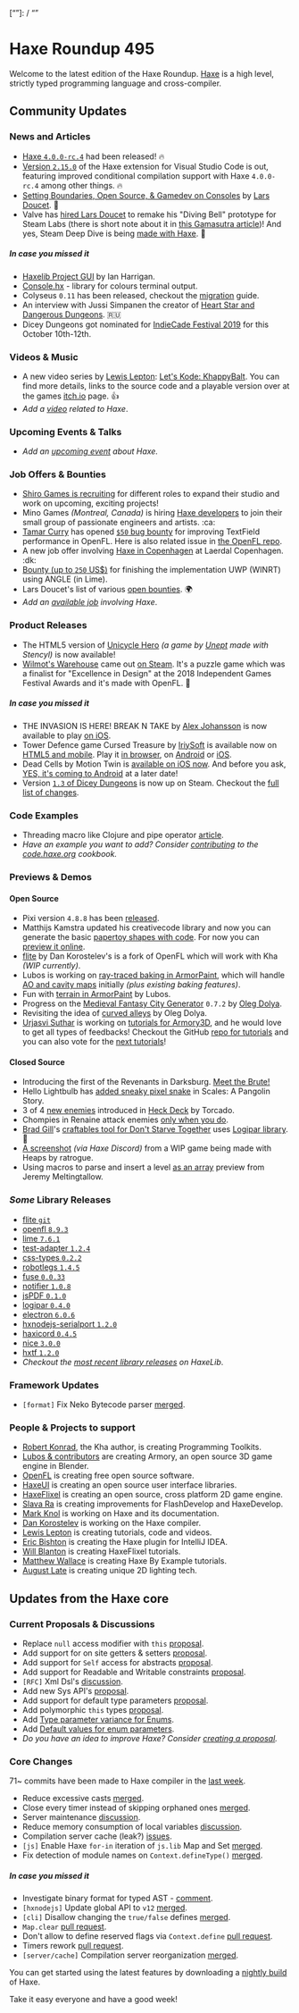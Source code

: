 [_template]: ../templates/roundup.html
[date]: / "2019-09-05 10:02:00"
[modified]: / "2019-09-05 10:41:00"
[published]: / "2019-09-05 12:00:00"
[description]: / "The latest news covering the Haxe community, featuring upcoming talks, the latest HaxeLib releases, game previews and lots more!"
[contributor]: https://twitter.com/teormech "Alexander Hohlov"
[“”]: / “”

# Haxe Roundup 495

Welcome to the latest edition of the Haxe Roundup. [Haxe](http://haxe.org/?ref=haxe.io) is a high level, strictly typed programming language and cross-compiler.

## Community Updates

### News and Articles

- [Haxe `4.0.0-rc.4`](https://haxe.org/download/version/4.0.0-rc.4/) had been released! :fire:
- [Version `2.15.0`](https://community.haxe.org/t/vshaxe-2-15-0-released-improved-conditional-compilation-support/2007) of the Haxe extension for Visual Studio Code is out, featuring improved conditional compilation support with Haxe `4.0.0-rc.4` among other things. :fire:
- [Setting Boundaries, Open Source, & Gamedev on Consoles](https://www.fortressofdoors.com/setting-boundaries-open-source-gamedev-on-consoles/) by [Lars Doucet](https://twitter.com/larsiusprime/status/1168581571126943744). :star2:
- Valve has [hired Lars Doucet](https://twitter.com/larsiusprime/status/1169295659524141063) to remake his "Diving Bell" prototype for Steam Labs (there is short note about it in [this Gamasutra article](https://gamasutra.com/view/news/349970/Steam_Library_redesign_ushers_in_new_features_for_devs_alongside_spruced_up_game_pages.php))! And yes, Steam Deep Dive is being [made with Haxe](https://twitter.com/larsiusprime/status/1169319729225502722). :clap:

##### _In case you missed it_

- [Haxelib Project GUI](https://community.haxe.org/t/haxelib-project-gui/1988/1) by Ian Harrigan.
- [Console.hx](https://community.haxe.org/t/console-hx-library-for-coloring-terminal-output/1984/1) - library for colours terminal output.
- Colyseus `0.11` has been released, checkout the [migration](https://docs.colyseus.io/migrating/0.11/) guide.
- An interview with Jussi Simpanen the creator of [Heart Star and Dangerous Dungeons](https://dtf.ru/mobile/61466-ya-dvazhdy-pytalsya-vyyti-na-switch-no-nintendo-menya-ignoriruet-intervyu-s-sozdatelem-heart-star-i-dangerous-dungeons). :ru:
- Dicey Dungeons got nominated for [IndieCade Festival 2019](https://twitter.com/IndieCade/status/1166117941777186818) for this October 10th-12th.

### Videos & Music

- A new video series by [Lewis Lepton](https://twitter.com/lewislepton): [Let's Kode: KhappyBalt](https://www.youtube.com/watch?v=VzMFRkEKvi8&list=PL4neAtv21WOmBFdTZY625Eq_wNTvihaA3). You can find more details, links to the source code and a playable version over at the games [itch.io](https://lewislepton.itch.io/khappybalt) page. :+1:
- _Add a [video](https://github.com/skial/haxe.io/labels/video) related to Haxe_.

### Upcoming Events & Talks

- _Add an [upcoming event](https://github.com/skial/haxe.io/labels/events) about Haxe._

### Job Offers & Bounties

- [Shiro Games is recruiting](https://twitter.com/ncannasse/status/1166704326485651457) for different roles to expand their studio and work on upcoming, exciting projects!
- Mino Games _(Montreal, Canada)_ is hiring [Haxe developers](https://github.com/skial/haxe.io/issues/649) to join their small group of passionate engineers and artists. :ca:
- [Tamar Curry](https://twitter.com/tamarcurry/status/1157369507691675648) has opened [`$50` bug bounty](https://github.com/streiffus/OpenFLTextPerformance) for improving TextField performance in OpenFL. Here is also related issue in [the OpenFL repo](https://github.com/openfl/openfl/issues/2229).
- A new job offer involving [Haxe in Copenhagen](https://community.haxe.org/t/job-offer-involving-haxe-in-copenhagen/1861) at Laerdal Copenhagen. :dk:
- [Bounty (up to `250` US$)](https://community.openfl.org/t/bounty-up-to-250-us-for-finishing-the-implementation-uwp-winrt-using-angle-in-lime/11805) for finishing the implementation UWP (WINRT) using ANGLE (in Lime).
- Lars Doucet's list of various [open bounties](https://github.com/larsiusprime/larsBounties/issues). :earth_africa:
- _Add an [available job](https://github.com/skial/haxe.io/labels/jobs) involving Haxe_.

### Product Releases

- The HTML5 version of [Unicycle Hero](https://poki.com/en/g/unicycle-hero) _(a game by [Unept](https://twitter.com/Unept/status/1167517745149145089) made with Stencyl)_ is now available!
- [Wilmot's Warehouse](http://wilmotswarehouse.com/) came out [on Steam](https://store.steampowered.com/app/839870/Wilmots_Warehouse/). It's a puzzle game which was a finalist for "Excellence in Design" at the 2018 Independent Games Festival Awards and it's made with OpenFL. :star2:

##### _In case you missed it_

- THE INVASION IS HERE! BREAK N TAKE by [Alex Johansson](https://twitter.com/alexvscoding/status/1166688707216334848) is now available to play [on iOS](https://apps.apple.com/gb/app/break-n-take/id1207678993#?platform=ipad).
- Tower Defence game Cursed Treasure by [IriySoft](https://twitter.com/IriySoft) is available now on [HTML5 and mobile](https://iriysoft.com/cursed-treasure-is-now-html5-and-mobile/). Play it [in browser](https://html5.gamedistribution.com/22891cab98224f80a4405f7f0e53c8c1/), on [Android](https://play.google.com/store/apps/details?id=com.iriysoft.cursedtreasure) or [iOS](https://apps.apple.com/us/app/cursed-treasure-1/id1438612228).
- Dead Cells by Motion Twin is [available on iOS now](https://apps.apple.com/us/app/dead-cells/id1389752090). And before you ask, [YES, it's coming to Android](https://twitter.com/motiontwin/status/1166747373596545025) at a later date!
- Version [`1.3` of Dicey Dungeons](https://twitter.com/terrycavanagh/status/1166864246937985024) is now up on Steam. Checkout the [full list of changes](https://steamcommunity.com/games/861540/announcements/detail/1613899406785512030).

### Code Examples

- Threading macro like Clojure and pipe operator [article](https://code.haxe.org/category/macros/threading-macro.html).
- _Have an example you want to add? Consider [contributing](https://github.com/HaxeFoundation/code-cookbook#contributing-articles) to the [code.haxe.org](https://code.haxe.org/) cookbook._

### Previews & Demos

#### Open Source

- Pixi version `4.8.8` has been [released](https://github.com/pixijs/pixi-haxe/releases/tag/4.8.8).
- Matthijs Kamstra updated his creativecode library and now you can generate the basic [papertoy shapes with code](https://twitter.com/MatthijsKamstra/status/1168610042641297408). For now you can [preview it online](https://matthijskamstra.github.io/cc-sketch-plus/).
- [flite](https://github.com/nadako/flite) by Dan Korostelev's is a fork of OpenFL which will work with Kha _(WIP currently)_.
- Lubos is working on [ray-traced baking in ArmorPaint](https://twitter.com/luboslenco/status/1167080538651463681), which will handle [AO and cavity maps](https://twitter.com/luboslenco/status/1167083787051778057) initially _(plus existing baking features)_.
- Fun with [terrain in ArmorPaint](https://twitter.com/luboslenco/status/1169245602829524992) by Lubos.
- Progress on the [Medieval Fantasy City Generator](https://www.patreon.com/posts/29538966) `0.7.2` by [Oleg Dolya](https://twitter.com/watawatabou/status/1167203423516864512).
- Revisiting the idea of [curved alleys](https://twitter.com/watawatabou/status/1169254590212116480) by Oleg Dolya.
- [Urjasvi Suthar](https://twitter.com/UrjasviS/status/1168979358251409410) is working on [tutorials for Armory3D](https://blackgoku36.github.io/armory-tutorials/#/), and he would love to get all types of feedbacks! Checkout the GitHub [repo for tutorials](https://github.com/BlackGoku36/armory-tutorials) and you can also vote for the [next tutorials](https://twitter.com/UrjasviS/status/1168981005165826049)!

#### Closed Source

- Introducing the first of the Revenants in Darksburg. [Meet the Brute!](https://steamcommunity.com/games/939100/announcements/detail/1589127074033231681)
- Hello Lightbulb has [added sneaky pixel snake](https://twitter.com/hello_lightbulb/status/1167831312255868929) in Scales: A Pangolin Story.
- 3 of 4 [new enemies](https://twitter.com/torcado/status/1167926382858403841) introduced in [Heck Deck](https://torcado.itch.io/heck-deck) by Torcado.
- Chompies in Renaine attack enemies [only when you do](https://twitter.com/OctosoftUS/status/1167942707324440576).
- [Brad Gill](https://twitter.com/gigglingcorpse/status/1168585722674044931)'s [craftables tool for Don't Starve Together](https://gigglingcorpse.com/dev/dontstarvetogether/) uses [Logipar library](https://github.com/altef/logipar). :star2:
- [A screenshot](https://media.discordapp.net/attachments/162664383082790912/617740644903026700/version0.3.3.jpg) _(via Haxe Discord)_ from a WIP game being made with Heaps by ratrogue.
- Using macros to parse and insert a level [as an array](https://twitter.com/Meltingtallow/status/1169115084028669952) preview from Jeremy Meltingtallow.

### _Some_ Library Releases

- [flite `git`](https://github.com/nadako/flite)
- [openfl `8.9.3`](https://lib.haxe.org/p/openfl)
- [lime `7.6.1`](https://lib.haxe.org/p/lime)
- [test-adapter `1.2.4`](https://lib.haxe.org/p/test-adapter)
- [css-types `0.2.2`](https://lib.haxe.org/p/css-types)
- [robotlegs `1.4.5`](https://lib.haxe.org/p/robotlegs)
- [fuse `0.0.33`](https://lib.haxe.org/p/fuse)
- [notifier `1.0.8`](https://lib.haxe.org/p/notifier)
- [jsPDF `0.1.0`](https://lib.haxe.org/p/jsPDF)
- [logipar `0.4.0`](https://lib.haxe.org/p/logipar)
- [electron `6.0.6`](https://lib.haxe.org/p/electron)
- [hxnodejs-serialport `1.2.0`](https://lib.haxe.org/p/hxnodejs-serialport)
- [haxicord `0.4.5`](https://lib.haxe.org/p/Haxicord)
- [nice `3.0.0`](https://lib.haxe.org/p/Nice)
- [hxtf `1.2.0`](https://lib.haxe.org/p/hxtf)
- _Checkout the [most recent library releases](https://lib.haxe.org/recent/) on HaxeLib_.

### Framework Updates

- `[format]` Fix Neko Bytecode parser [merged](https://github.com/HaxeFoundation/format/pull/86).

### People & Projects to support

- [Robert Konrad](https://www.patreon.com/RobDangerous), the Kha author, is creating Programming Toolkits.
- [Lubos & contributors](https://armory3d.org/fund) are creating Armory, an open source 3D game engine in Blender.
- [OpenFL](https://www.patreon.com/openfl) is creating free open source software.
- [HaxeUI](https://www.patreon.com/haxeui) is creating an open source user interface libraries.
- [HaxeFlixel](https://www.patreon.com/haxeflixel) is creating an open source, cross platform 2D game engine.
- [Slava Ra](https://www.patreon.com/slavara) is creating improvements for FlashDevelop and HaxeDevelop.
- [Mark Knol](https://www.patreon.com/markknol) is working on Haxe and its documentation.
- [Dan Korostelev](https://www.patreon.com/nadako) is working on the Haxe compiler.
- [Lewis Lepton](https://www.patreon.com/lewislepton) is creating tutorials, code and videos.
- [Eric Bishton](https://www.patreon.com/EricBishton) is creating the Haxe plugin for IntelliJ IDEA.
- [Will Blanton](https://www.patreon.com/x01010111) is creating HaxeFlixel tutorials.
- [Matthew Wallace](https://www.patreon.com/haxeexamples) is creating Haxe By Example tutorials.
- [August Late](http://www.patreon.com/augustlate) is creating unique 2D lighting tech.

## Updates from the Haxe core

### Current Proposals & Discussions

- Replace `null` access modifier with `this` [proposal](https://github.com/HaxeFoundation/haxe-evolution/pull/64).
- Add support for on site getters & setters [proposal](https://github.com/HaxeFoundation/haxe-evolution/pull/63).
- Add support for `Self` access for abstracts [proposal](https://github.com/HaxeFoundation/haxe-evolution/pull/62).
- Add support for Readable and Writable constraints [proposal](https://github.com/HaxeFoundation/haxe-evolution/pull/61).
- `[RFC]` Xml Dsl's [discussion](https://github.com/HaxeFoundation/haxe-evolution/issues/60).
- Add new Sys API's [proposal](https://github.com/HaxeFoundation/haxe-evolution/pull/59).
- Add support for default type parameters [proposal](https://github.com/HaxeFoundation/haxe-evolution/pull/50).
- Add polymorphic `this` types [proposal](https://github.com/HaxeFoundation/haxe-evolution/pull/36).
- Add [Type parameter variance for Enums](https://github.com/HaxeFoundation/haxe-evolution/pull/28).
- Add [Default values for enum parameters](https://github.com/HaxeFoundation/haxe-evolution/issues/27).
- _Do you have an idea to improve Haxe? Consider [creating a proposal]._

### Core Changes

71~ commits have been made to Haxe compiler in the [last week].

- Reduce excessive casts [merged](https://github.com/HaxeFoundation/haxe/pull/8725).
- Close every timer instead of skipping orphaned ones [merged](https://github.com/HaxeFoundation/haxe/pull/8733).
- Server maintenance [discussion](https://github.com/HaxeFoundation/haxe/issues/8734).
- Reduce memory consumption of local variables [discussion](https://github.com/HaxeFoundation/haxe/issues/8735).
- Compilation server cache (leak?) [issues](https://github.com/HaxeFoundation/haxe/issues/8738).
- `[js]` Enable Haxe `for-in` iteration of `js.lib` Map and Set [merged](https://github.com/HaxeFoundation/haxe/pull/8754).
- Fix detection of module names on `Context.defineType()` [merged](https://github.com/HaxeFoundation/haxe/pull/8753).

##### _In case you missed it_

- Investigate binary format for typed AST - [comment](https://github.com/HaxeFoundation/haxe/issues/8275#issuecomment-524622103).
- `[hxnodejs]` Update global API to `v12` [merged](https://github.com/HaxeFoundation/hxnodejs/pull/135).
- `[cli]` Disallow changing the `true/false` defines [merged](https://github.com/HaxeFoundation/haxe/pull/8680).
- `Map.clear` [pull request](https://github.com/HaxeFoundation/haxe/pull/8681).
- Don't allow to define reserved flags via `Context.define` [pull request](https://github.com/HaxeFoundation/haxe/pull/8690).
- Timers rework [pull request](https://github.com/HaxeFoundation/haxe/pull/8701).
- `[server/cache]` Compilation server reorganization [merged](https://github.com/HaxeFoundation/haxe/pull/8707).

You can get started using the latest features by downloading a [nightly build] of Haxe.

Take it easy everyone and have a good week!

[nightly build]: http://build.haxe.org
[creating a proposal]: https://github.com/HaxeFoundation/haxe-evolution
[last week]: https://github.com/issues?utf8=%E2%9C%93&q=closed%3A2019-08-29..2019-09-05+org%3Ahaxefoundation+is%3Aclosed+
